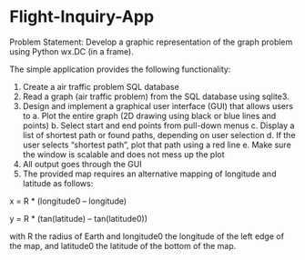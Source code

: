 # Flight-Inquiry-App

Problem Statement:
Develop a graphic representation of the graph problem using Python wx.DC (in a frame).

The simple application provides the following functionality:
1. Create a air traffic problem SQL database
2. Read a graph (air traffic problem) from the SQL database using sqlite3.
3. Design and implement a graphical user interface (GUI) that allows users to
   a. Plot the entire graph (2D drawing using black or blue lines and points)
   b. Select start and end points from pull-down menus
   c. Display a list of shortest path or found paths, depending on user selection
   d. If the user selects “shortest path”, plot that path using a red line
   e. Make sure the window is scalable and does not mess up the plot
4. All output goes through the GUI
5. The provided map requires an alternative mapping of longitude and latitude as follows:

x = R * (longitude0 – longitude)

y = R * (tan(latitude) – tan(latitude0))

with R the radius of Earth and longitude0 the longitude of the left edge of the map, and latitude0 the latitude of the bottom of the map.



